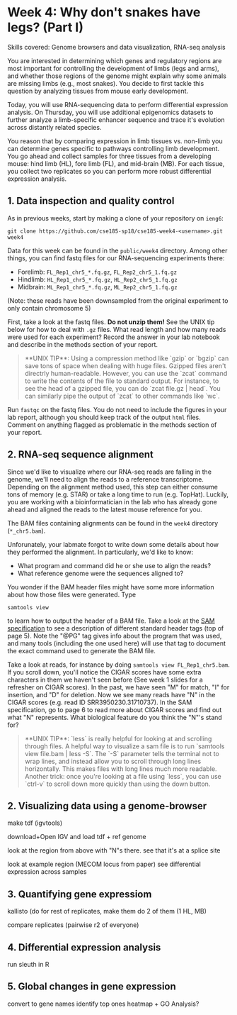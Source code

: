 # Week 4: Why don't snakes have legs? (Part I)
Skills covered: Genome browsers and data visualization, RNA-seq analysis

You are interested in determining which genes and regulatory regions are most important for controlling the development of limbs (legs and arms), and whether those regions of the genome might explain why some animals are missing limbs (e.g., most snakes). You decide to first tackle this question by analyzing tissues from mouse early development. 

Today, you will use RNA-sequencing data to perform differential expression analysis.
On Thursday, you will use additional epigenomics datasets to further analyze a limb-specific enhancer sequence and trace it's evolution across distantly related species.

You reason that by comparing expression in limb tissues vs. non-limb you can determine genes specific to pathways controlling limb development. You go ahead and collect samples for three tissues from a developing mouse: hind limb (HL), fore limb (FL), and mid-brain (MB). For each tissue, you collect two replicates so you can perform more robust differential expression analysis.

## 1. Data inspection and quality control

As in previous weeks, start by making a clone of your repository on `ieng6`:

```
git clone https://github.com/cse185-sp18/cse185-week4-<username>.git week4
```

Data for this week can be found in the `public/week4` directory. Among other things, you can find fastq files for our RNA-sequencing experiments there:

* Forelimb: `FL_Rep1_chr5_*.fq.gz`, `FL_Rep2_chr5_1.fq.gz` 
* Hindlimb: `HL_Rep1_chr5_*.fq.gz`, `HL_Rep2_chr5_1.fq.gz` 
* Midbrain: `ML_Rep1_chr5_*.fq.gz`, `ML_Rep2_chr5_1.fq.gz` 

(Note: these reads have been downsampled from the original experiment to only contain chromosome 5)

First, take a look at the fastq files. **Do not unzip them!** See the UNIX tip below for how to deal with `.gz` files. What read length and how many reads were used for each experiment? Record the answer in your lab notebook and describe in the methods section of your report.

<blockquote>
**UNIX TIP**: Using a compression method like `gzip` or `bgzip` can save tons of space when dealing with huge files. Gzipped files aren't directrly human-readable. However, you can use the `zcat` command to write the contents of the file to standard output. For instance, to see the head of a gzipped file, you can do `zcat file.gz | head`. You can similarly pipe the output of `zcat` to other commands like `wc`.
</blockquote>

Run `fastqc` on the fastq files. You do not need to include the figures in your lab report, although you should keep track of the output `html` files. Comment on anything flagged as problematic in the methods section of your report.

## 2. RNA-seq sequence alignment

Since we'd like to visualize where our RNA-seq reads are falling in the genome, we'll need to align the reads to a reference transcriptome. Depending on the alignment method used, this step can either consume tons of memory (e.g. STAR) or take a long time to run (e.g. TopHat). Luckily, you are working with a bioinformatician in the lab who has already gone ahead and aligned the reads to the latest mouse reference for you.

The BAM files containing alignments can be found in the `week4` directory (`*_chr5.bam`).

Unforunately, your labmate forgot to write down some details about how they performed the alignment. In particularly, we'd like to know:

* What program and command did he or she use to align the reads?
* What reference genome were the sequences aligned to?

You wonder if the BAM header files might have some more information about how those files were generated. Type
```
samtools view
```
to learn how to output the header of a BAM file. Take a look at the [SAM specification](https://samtools.github.io/hts-specs/SAMv1.pdf) to see a description of different standard header tags (top of page 5). Note the "@PG" tag gives info about the program that was used, and many tools (including the one used here) will use that tag to document the exact command used to generate the BAM file.

Take a look at reads, for instance by doing `samtools view FL_Rep1_chr5.bam`. If you scroll down, you'll notice the CIGAR scores have some extra characters in them we haven't seen before (See week 1 slides for a refresher on CIGAR scores). In the past, we have seen "M" for match, "I" for insertion, and "D" for deletion. Now we see many reads have "N" in the CIGAR scores (e.g. read ID SRR3950230.31710737). In the SAM specification, go to page 6 to read more about CIGAR scores and find out what "N" represents. What biological feature do you think the "N"'s stand for?

<blockquote>
**UNIX TIP**: `less` is really helpful for looking at and scrolling through files. A helpful way to visualize a sam file is to run `samtools view file.bam | less -S`. The `-S` parameter tells the terminal not to wrap lines, and instead allow you to scroll through long lines horizontally. This makes files with long lines much more readable. Another trick: once you're looking at a file using `less`, you can use `ctrl-v` to scroll down more quickly than using the down button.
</blockquote>

## 2. Visualizing data using a genome-browser


make tdf (igvtools)

download+Open IGV and load tdf + ref genome

look at the region from above with "N"s there. see that it's at a splice site

look at example region (MECOM locus from paper)
see differential expression across samples


## 3. Quantifying gene expressiom

kallisto (do for rest of replicates, make them do 2 of them (1 HL, MB)

compare replicates (pairwise r2 of everyone)

## 4. Differential expression analysis
run sleuth in R

## 5. Global changes in gene expression
convert to gene names
identify top ones
heatmap + GO Analysis?

